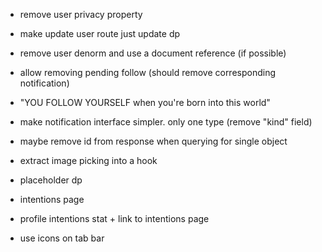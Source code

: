 - remove user privacy property
- make update user route just update dp
- remove user denorm and use a document reference (if possible)
- allow removing pending follow (should remove corresponding notification)
- "YOU FOLLOW YOURSELF when you're born into this world"
- make notification interface simpler. only one type (remove "kind" field)

- maybe remove id from response when querying for single object
- extract image picking into a hook
- placeholder dp
- intentions page
- profile intentions stat + link to intentions page
- use icons on tab bar
